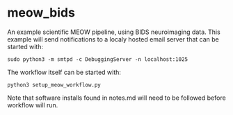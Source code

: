 # meow_bids
An example scientific MEOW pipeline, using BIDS neuroimaging data. This example 
will send notifications to a localy hosted email server that can be started 
with:

    sudo python3 -m smtpd -c DebuggingServer -n localhost:1025

The workflow itself can be started with:

    python3 setup_meow_workflow.py

Note that software installs found in notes.md will need to be followed before 
workflow will run.